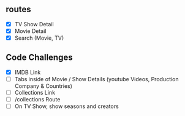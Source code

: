 
## routes
- [x] TV Show Detail
- [x] Movie Detail
- [x] Search (Movie, TV)

## Code Challenges

- [x] IMDB Link
- [ ] Tabs inside of Movie / Show Details (youtube Videos, Production Company & Countries)
- [ ] Collections Link
- [ ] /collections Route
- [ ] On TV Show, show seasons and creators